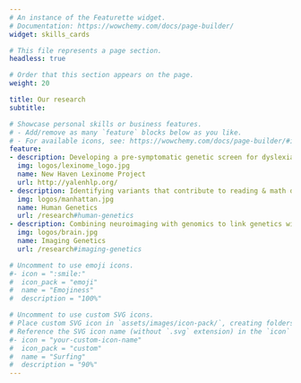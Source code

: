 ```yaml
---
# An instance of the Featurette widget.
# Documentation: https://wowchemy.com/docs/page-builder/
widget: skills_cards

# This file represents a page section.
headless: true

# Order that this section appears on the page.
weight: 20

title: Our research
subtitle:

# Showcase personal skills or business features.
# - Add/remove as many `feature` blocks below as you like.
# - For available icons, see: https://wowchemy.com/docs/page-builder/#icons
feature:
- description: Developing a pre-symptomatic genetic screen for dyslexia
  img: logos/lexinome_logo.jpg
  name: New Haven Lexinome Project
  url: http://yalenhlp.org/
- description: Identifying variants that contribute to reading & math disability and ADHD
  img: logos/manhattan.jpg
  name: Human Genetics
  url: /research#human-genetics
- description: Combining neuroimaging with genomics to link genetics with behavior
  img: logos/brain.jpg
  name: Imaging Genetics
  url: /research#imaging-genetics

# Uncomment to use emoji icons.
#- icon = ":smile:"
#  icon_pack = "emoji"
#  name = "Emojiness"
#  description = "100%"  

# Uncomment to use custom SVG icons.
# Place custom SVG icon in `assets/images/icon-pack/`, creating folders if necessary.
# Reference the SVG icon name (without `.svg` extension) in the `icon` field.
#- icon = "your-custom-icon-name"
#  icon_pack = "custom"
#  name = "Surfing"
#  description = "90%"
---
```

